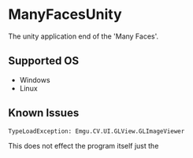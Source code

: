 # ManyFacesUnity

The unity application end of the 'Many Faces'.

## Supported OS

* Windows
* Linux

## Known Issues

```
TypeLoadException: Emgu.CV.UI.GLView.GLImageViewer
```
This does not effect the program itself just the 